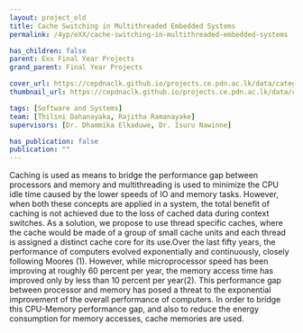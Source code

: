 ```yaml
---
layout: project_old
title: Cache Switching in Multithreaded Embedded Systems
permalink: /4yp/eXX/cache-switching-in-multithreaded-embedded-systems

has_children: false
parent: Exx Final Year Projects
grand_parent: Final Year Projects

cover_url: https://cepdnaclk.github.io/projects.ce.pdn.ac.lk/data/categories/fyp/cover_page.jpg
thumbnail_url: https://cepdnaclk.github.io/projects.ce.pdn.ac.lk/data/categories/fyp/thumbnail.jpg

tags: [Software and Systems]
team: [Thilini Dahanayaka, Rajitha Ramanayake]
supervisors: [Dr. Dhammika Elkaduwe, Dr. Isuru Nawinne]

has_publication: false
publication: ""
---
```


Caching is used as means to bridge the performance gap between processors and memory and multithreading is used to minimize the CPU idle time caused by the lower speeds of IO and memory tasks. However, when both these concepts are applied in a system, the total benefit of caching is not achieved due to the loss of cached data during context switches. As a solution, we propose to use thread specific caches, where the cache would be made of a group of small cache units and each thread is assigned a distinct cache core for its use.Over the last fifty years, the performance of computers evolved exponentially and continuously, closely following Moores (1). However, while microprocessor speed has been improving at roughly 60 percent per year, the memory access time has improved only by less than 10 percent per year(2). This performance gap between processor and memory has posed a threat to the exponential improvement of the overall performance of computers. In order to bridge this CPU-Memory performance gap, and also to reduce the energy consumption for memory accesses, cache memories are used.
